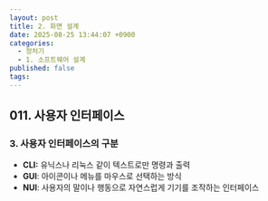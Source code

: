 ```yaml
---
layout: post
title: 2. 화면 설계
date: 2025-08-25 13:44:07 +0900
categories:
  - 정처기
  - 1. 소프트웨어 설계
published: false
tags:
---
```

## 011. 사용자 인터페이스
### 3. 사용자 인터페이스의 구분
- **CLI:** 유닉스나 리눅스 같이 텍스트로만 명령과 출력
- **GUI**: 아이콘이나 메뉴를 마우스로 선택하는 방식
- **NUI**: 사용자의 말이나 행동으로 자연스럽게 기기를 조작하는 인터페이스